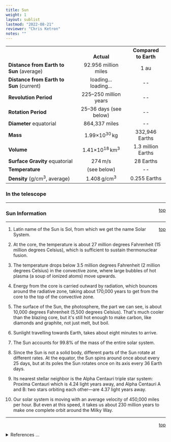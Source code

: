 ```yaml
---
title: Sun
weight: 1
layout: sublist
lastmod: "2022-08-21"
reviewer: "Chris Ketron"
notes: ""
---
```


<script src="/js/whatsup.js"></script>
<script src="/js/utils.js"></script>
<script type="text/javascript">
	var objectName ="The Sun"
	var objectDesc ="Yellow Dwarf Star"
	var objectImage="sun.jpg"
</script>
<script type="text/javascript">
	setInterval(function(){
		fetch("../data.json")
			.then(function(response) {
				return response.json();
			})
			.then(function(data) {
				var d=new Date();
				var v=interpolate(data.Sun.earth_distance,d.valueOf()/1000);
				document.getElementById("dist_actual").innerText=au_to_mi(v).numberFormat(3)+' miles';
				document.getElementById("dist_earth_light").innerText=au_to_ls(v).timeFormat()+' light-time';
			})
			.catch(function(error) {
				console.log('error: '+error);
			});
		}, 1000);
</script>

<span style='float:right;'><div id=whatsup></div></span>

|                                          |                                                  |                           |
| ---------------------------------------- | :----------------------------------------------: | :-----------------------: |
|                                          |                 <br/>**Actual**                  | **Compared<br/>to Earth** |
| **Distance from Earth to Sun** (average) |               92.956 million miles               |           1 au            |
| **Distance from Earth to Sun** (current) |     <span id="dist_actual">loading...</span><br /><span id="dist_earth_light">loading...</span>     |            --             |
| **Revolution Period**                    |           225&ndash;250 million years            |            --             |
| **Rotation Period**                      |           25&ndash;36 days (see below)           |            --             |
| **Diameter** equatorial                  |                  864,337 miles                   |            --             |
| **Mass**                                 |       1.99&times;10<sup>30</sup>&#x2009;kg       |      332,946 Earths       |
| **Volume**                               | 1.41&times;10<sup>18</sup>&#x2009;km<sup>3</sup> |    1.3 million Earths     |
| **Surface Gravity** equatorial           |                  274&#x2009;m/s                  |         28 Earths         |
| **Temperature**                          |                   (see below)                    |            --             |
| **Density** (g/cm<sup>3</sup>, average)  |          1.408&#x2009;g/cm<sup>3</sup>           |       0.255 Earths        |

### In the telescope

---
<span style='float:right;'>[top](#)</span>

### Sun Information

---
<span style='float:right;'>[top](#)</span>

1.  Latin name of the Sun is Sol, from which we get the name Solar System.

2.  At the core, the temperature is about 27 million degrees Fahrenheit (15 million degrees Celsius), which is sufficient to sustain thermonuclear fusion.

3.  The temperature drops below 3.5 million degrees Fahrenheit (2 million degrees Celsius) in the convective zone, where large bubbles of hot plasma (a soup of ionized atoms) move upwards.

4.  Energy from the core is carried outward by radiation, which bounces around the radiative zone, taking about 170,000 years to get from the core to the top of the convective zone.

5.  The surface of the Sun, the photosphere, the part we can see, is about 10,000 degrees Fahrenheit (5,500 degrees Celsius). That's much cooler than the blazing core, but it's still hot enough to make carbon, like diamonds and graphite, not just melt, but boil.

6.  Sunlight travelling towards Earth, takes about eight minutes to arrive.

7.  The Sun accounts for 99.8% of the mass of the entire solar system.

8.  Since the Sun is not a solid body, different parts of the Sun rotate at different rates. At the equator, the Sun spins around once about every 25 days, but at its poles the Sun rotates once on its axis every 36 Earth days.

9.  Its nearest stellar neighbor is the Alpha Centauri triple star system: Proxima Centauri which is 4.24 light years away, and Alpha Centauri A and B: two stars orbiting each other—are 4.37 light years away.

10. Our solar system is moving with an average velocity of 450,000 miles per hour. But even at this speed, it takes us about 230 million years to make one complete orbit around the Milky Way.

---
<span style='float:right;'>[top](#)</span>
<br/>
<details>
<summary>References ...</summary>

|   |   |   | 
| -------- | ----------- | --------------------------------------------------------- |
| **Item** | **Updated** | **Notes**                                                 |
| Overview | 2018-11-12  | <https://solarsystem.nasa.gov/solar-system/sun/overview/> |
</details>
